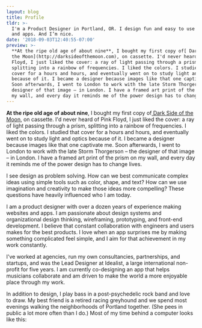 ```yaml
---
layout: blog
title: Profile
tldr: >-
  I'm a Product Designer in Portland, OR. I design fun and easy to use websites
  and apps. And I’m nice.
date: '2018-09-03T12:40:55-07:00'
preview: >-
  **At the ripe old age of about nine**, I bought my first copy of[ Dark Side of
  the Moon](http://darksideofthemoon.com), on cassette. I'd never heard of Pink
  Floyd, I just liked the cover: a ray of light passing through a prism,
  splitting into a rainbow of frequencies. I liked the colors. I studied that
  cover for a hours and hours, and eventually went on to study light and optics
  because of it. I became a designer because images like that one captivate me.
  Soon afterwards, I went to London to work with the late Storm Thorgerson – the
  designer of that image – in London. I have a framed art print of the prism on
  my wall, and every day it reminds me of the power design has to change lives.
---
```

**At the ripe old age of about nine**, I bought my first copy of[ Dark Side of the Moon](http://darksideofthemoon.com), on cassette. I'd never heard of Pink Floyd, I just liked the cover: a ray of light passing through a prism, splitting into a rainbow of frequencies. I liked the colors. I studied that cover for a hours and hours, and eventually went on to study light and optics because of it. I became a designer because images like that one captivate me. Soon afterwards, I went to London to work with the late Storm Thorgerson – the designer of that image – in London. I have a framed art print of the prism on my wall, and every day it reminds me of the power design has to change lives.

I see design as problem solving. How can we best communicate complex ideas using simple tools such as color, shape, and text? How can we use imagination and creativity to make those ideas more compelling? These questions have heavily influenced who I am today. 

I am a product designer with over a dozen years of experience making websites and apps. I am passionate about design systems and organizational design thinking, wireframing, prototyping, and front-end development. I believe that constant collaboration with engineers and users makes for the best products. I love when an app surprises me by making something complicated feel simple, and I aim for that achievement in my work constantly.

I've worked at agencies, run my own consultancies, partnerships, and startups, and was the Lead Designer at Idealist, a large international non-profit for five years. I am currently co-designing an app that helps musicians collaborate and am driven to make the world a more enjoyable place through my work.

In addition to design, I play bass in a post-psychedelic rock band and love to draw. My best friend is a retired racing greyhound and we spend most evenings walking the neighborhoods of Portland together. (She pees in public a lot more often than I do.) Most of my time behind a computer looks like this:
